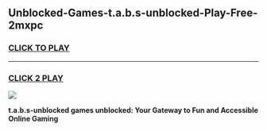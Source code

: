 
## Unblocked-Games-t.a.b.s-unblocked-Play-Free-2mxpc
<h3>
<a href="https://premium76.site?title=t.a.b.s-unblocked&ref=19M">CLICK TO PLAY</a></h3>
<hr>

<h3>
<a href="https://premium76.site?title=t.a.b.s-unblocked&ref=19M">CLICK 2 PLAY</a>
  
</h3>

<a href="https://premium76.site?title=t.a.b.s-unblocked&ref=19M"><img src="https://clearcache.store/games.png"></a>


**t.a.b.s-unblocked games unblocked: Your Gateway to Fun and Accessible Online Gaming**

